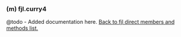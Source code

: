 ### (m) fjl.curry4
@todo - Added documentation here.
[Back to fjl direct members and methods list.](#members-and-methods)
